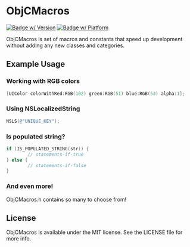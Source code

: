 # ObjCMacros

[![Badge w/ Version](http://cocoapod-badges.herokuapp.com/v/ObjCMacros/badge.png)](http://cocoadocs.org/docsets/ObjCMacros)
[![Badge w/ Platform](http://cocoapod-badges.herokuapp.com/p/ObjCMacros/badge.png)](http://cocoadocs.org/docsets/ObjCMacros)

ObjCMacros is set of macros and constants that speed up development without adding any new classes and categories.

## Example Usage

### Working with RGB colors

```objective-c
[UIColor colorWithRed:RGB(102) green:RGB(51) blue:RGB(53) alpha:1];
```

### Using NSLocalizedString

```objective-c
NSLS(@"UNIQUE_KEY");
```

### Is populated string?

```objective-c
if (IS_POPULATED_STRING(str)) {
        // statements-if-true
} else {
        // statements-if-false
}
```

### And even more!

ObjCMacros.h contains so many to choose from!

## License

ObjCMacros is available under the MIT license. See the LICENSE file for more info.
